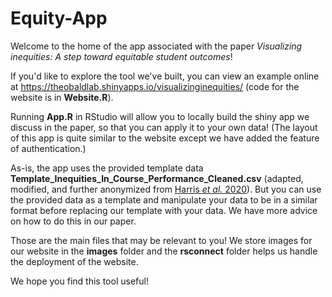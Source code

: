 # Equity-App

Welcome to the home of the app associated with the paper *Visualizing inequities: A step toward equitable student outcomes*!

If you'd like to explore the tool we've built, you can view an example online at https://theobaldlab.shinyapps.io/visualizinginequities/ (code for the website is in **Website.R**).

Running **App.R** in RStudio will allow you to locally build the shiny app we discuss in the paper, so that you can apply it to your own data! (The layout of this app is quite similar to the website except we have added the feature of authentication.)

As-is, the app uses the provided template data **Template_Inequities_In_Course_Performance_Cleaned.csv** (adapted, modified, and further anonymized from [Harris *et al.* 2020](https://www.science.org/doi/10.1126/sciadv.aaz5687)). But you can use the provided data as a template and manipulate your data to be in a similar format before replacing our template with your data. We have more advice on how to do this in our paper. 

Those are the main files that may be relevant to you! We store images for our website in the **images** folder and the **rsconnect** folder helps us handle the deployment of the website.

We hope you find this tool useful!
